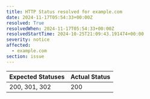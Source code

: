 ```yaml
---
title: HTTP Status resolved for example.com
date: 2024-11-17T05:54:33+00:00Z
resolved: True
resolvedWhen: 2024-11-17T05:54:33+00:00Z
resolvedStartTime: 2024-10-25T21:09:43.191474+00:00
severity: notice
affected:
  - example.com
section: issue
---
```


| Expected Statuses | Actual Status  |
|-------------------|----------------|
| 200, 301, 302 | 200 |
